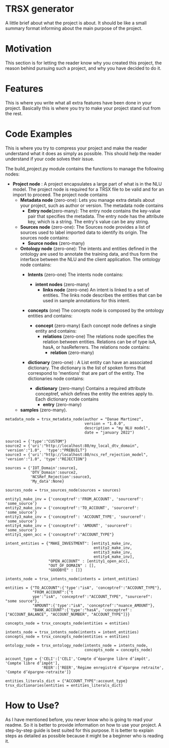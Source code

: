 # TRSX generator
A little brief about what the project is about. It should be like a small summary format
 informing about the main purpose of the project.
# Motivation
This section is for letting the reader know why you created this project, the reason 
behind pursuing such a project, and why you have decided to do it.
# Features
This is where you write what all extra features have been done in your project.
 Basically this is where you try to make your project stand out from the rest.

# Code Examples
This is where you try to compress your project and make the reader understand
 what it does as simply as possible. This should help the reader understand if your code
  solves their issue.
  

The build_project.py module contains the functions to manage the following nodes: 

- **Project node** : A project encapsulates a large part of what is in the NLU model.
 The project node is required for a TRSX file to be valid and for an import to proceed.
 The project node contains 
    - **Metadata node** (zero-one):
    Lets you manage extra details about your project, such as author or version.
    The metadata node contains
        - **Entry node**(zero-many):
        The entry node contains the key-value pair that specifies the metadata.
        The entry node has the attribute key, which is a string. The entry's value can be any string.
    - **Sources node** (zero-one): 
    The Sources node provides a list of sources used to label imported data to identify its origin.
    The sources node contains:
        - **Source nodes** (zero-many)
    - **Ontology node** (zero-one):
    The intents and entities defined in the ontology are used to annotate the training data, and thus 
    form the interface between the NLU and the client application. The ontology node contains:
        - **Intents** (zero-one)
        The intents node contains:
            - **intent nodes** (zero-many)
                - **links node** (zero-one)
                An intent is linked to a set of entities. The links node describes the entities that can be used in 
                sample annotations for this intent.
        - **concepts** (one)
        The concepts node is composed by the ontology entities and contains: 
            - **concept** (zero-many)
            Each concept node defines a single entity and contains: 
                - **relations** (zero-one)
                The relations node specifies the relation between entities. Relations can be of type isA, hasA, 
                or hasReferrers. The relations node contains:
                    - **relation** (zero-many) 
                
        - **dictionary** (zero-one) : 
        A List entity can have an associated dictionary. The dictionary is the list of spoken forms that correspond to 
        'mentions' that are part of the entity. The dictionaries node contains:
          - **dictionary** (zero-many) Contains a required attribute conceptref, which defines the entity the entries 
          apply to. Each dictionary node contains 
            - **entry** (zero-many)
    - **samples** (zero-many).
    

```
metadata_node = trsx_metadata_node(author = "Danae Martinez",
                                   version = "1.0.0",
                                   description = "my NLU model",
                                   date = "january 2022")
```

```
source1 = {'type':"CUSTOM"}
source2 = {'uri':"http://localhost:80/my_local_dtv_domain",  'version':"1.0",  'type':"PREBUILT"}
source3 = {'uri':"http://localhost:80/ncs_ref_rejection_model", 'version':"1.0", 'type':"REJECTION"}

sources = {'IOT_Domain':source1,
           'DTV_Domain':source2,
           'NCSRef_Rejection':source3,
           'My_data':None}

sources_node = trsx_sources_node(sources = sources)
```  

```  
entity1_make_inv = {'conceptref':'FROM_ACCOUNT', 'sourceref': 'some_source'}
entity2_make_inv = {'conceptref':'TO_ACCOUNT', 'sourceref': 'some_source'}
entity3_make_inv = {'conceptref': 'ACCOUNT_TYPE', 'sourceref': 'some_source'}
entity4_make_inv = {'conceptref': 'AMOUNT', 'sourceref': 'some_source'}
entity1_open_acc = {'conceptref':"ACCOUNT_TYPE"}

intent_entities = {"MAKE_INVESTMENT": [entity1_make_inv, 
                                       entity2_make_inv, 
                                       entity3_make_inv, 
                                       entity4_make_inv],
                   "OPEN_ACCOUNT" : [entity1_open_acc],
                   "OUT_OF_DOMAIN" : [],
                   "GOODBYE" : []}

intents_node = trsx_intents_node(intents = intent_entities)
``` 

``` 
entities = {"TO_ACCOUNT":{'type':"isA", 'conceptref':"ACCOUNT_TYPE"},
            "FROM_ACCOUNT":{'t
            ype':"isA", 'conceptref':"ACCOUNT_TYPE", "sourceref": "some source"},
            "AMOUNT":{'type':"isA", 'conceptref':"nuance_AMOUNT"},
            "BANK_ACCOUNT":{'type':"hasA", 'conceptref':["ACCOUNT_BALANCE", "ACCOUNT_NUMBER", "ACCOUNT_TYPE"]}}
            
concepts_node = trsx_concepts_node(entities = entities)            
```  

``` 
intents_node = trsx_intents_node(intents = intent_entities)
concepts_node = trsx_concepts_node(entities = entities)

ontology_node = trsx_ontology_node(intents_node = intents_node,
                                   concepts_node = concepts_node)
```  

```  
account_type = {'CELI':['CELI','Compte d’épargne libre d’impôt', 'Compte libre d’impôt'],
                'REER':['REER','Régime enregistré d’épargne retraite', 'Compte d’épargne-retraite']}

entities_literals_dict = {"ACCOUNT_TYPE":account_type}
trsx_dictionaries(entities = entities_literals_dict)
```  

# How to Use?
As I have mentioned before, you never know who is going to read your readme. 
So it is better to provide information on how to use your project. A step-by-step guide 
is best suited for this purpose. It is better to explain steps as detailed as possible
 because it might be a beginner who is reading it.

